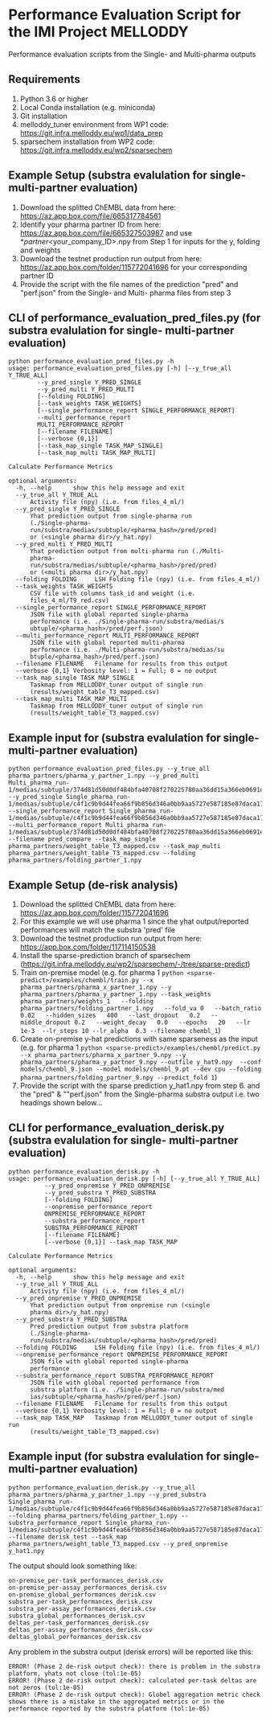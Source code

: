 # Performance Evaluation Script for the IMI Project MELLODDY

Performance evaluation scripts from the Single- and Multi-pharma outputs

## Requirements

1. Python 3.6 or higher
2. Local Conda installation (e.g. miniconda)
3. Git installation
4. melloddy_tuner environment from WP1 code: https://git.infra.melloddy.eu/wp1/data_prep
5. sparsechem installation from WP2 code: https://git.infra.melloddy.eu/wp2/sparsechem

## Example Setup (substra evalulation for single- multi-partner evaluation)

1. Download the splitted ChEMBL data from here: https://az.app.box.com/file/665317784561
2. Identify your pharma partner ID from here: https://az.app.box.com/file/665327503987 and use *_partner_<your_company_ID>.npy from Step 1 for inputs for the y, folding and weights
3. Download the testnet production run output from here: https://az.app.box.com/folder/115772041696 for your corresponding partner ID
4. Provide the script with the file names of the prediction "pred" and "perf.json" from the Single- and Multi- pharma files from step 3

## CLI of performance_evaluation_pred_files.py (for substra evalulation for single- multi-partner evaluation)

```
python performance_evaluation_pred_files.py -h
usage: performance_evaluation_pred_files.py [-h] [--y_true_all Y_TRUE_ALL]
        --y_pred_single Y_PRED_SINGLE
        --y_pred_multi Y_PRED_MULTI
        [--folding FOLDING]
        [--task_weights TASK_WEIGHTS]
        [--single_performance_report SINGLE_PERFORMANCE_REPORT]
        --multi_performance_report
        MULTI_PERFORMANCE_REPORT
        [--filename FILENAME]
        [--verbose {0,1}]
        [--task_map_single TASK_MAP_SINGLE]
        [--task_map_multi TASK_MAP_MULTI]

Calculate Performance Metrics

optional arguments:
  -h, --help      show this help message and exit
  --y_true_all Y_TRUE_ALL
      Activity file (npy) (i.e. from files_4_ml/)
  --y_pred_single Y_PRED_SINGLE
      Yhat prediction output from single-pharma run
      (./Single-pharma-
      run/substra/medias/subtuple/<pharma_hash>/pred/pred)
      or (<single pharma dir>/y_hat.npy)
  --y_pred_multi Y_PRED_MULTI
      Yhat prediction output from multi-pharma run (./Multi-
      pharma-
      run/substra/medias/subtuple/<pharma_hash>/pred/pred)
      or (<multi pharma dir>/y_hat.npy)
  --folding FOLDING     LSH Folding file (npy) (i.e. from files_4_ml/)
  --task_weights TASK_WEIGHTS
      CSV file with columns task_id and weight (i.e.
      files_4_ml/T9_red.csv)
  --single_performance_report SINGLE_PERFORMANCE_REPORT
      JSON file with global reported single-pharma
      performance (i.e. ./Single-pharma-run/substra/medias/s
      ubtuple/<pharma_hash>/pred/perf.json)
  --multi_performance_report MULTI_PERFORMANCE_REPORT
      JSON file with global reported multi-pharma
      performance (i.e. ./Multi-pharma-run/substra/medias/su
      btuple/<pharma_hash>/pred/perf.json)
  --filename FILENAME   Filename for results from this output
  --verbose {0,1} Verbosity level: 1 = Full; 0 = no output
  --task_map_single TASK_MAP_SINGLE
      Taskmap from MELLODDY_tuner output of single run
      (results/weight_table_T3_mapped.csv)
  --task_map_multi TASK_MAP_MULTI
      Taskmap from MELLODDY_tuner output of single run
      (results/weight_table_T3_mapped.csv)

```

## Example input for (substra evalulation for single- multi-partner evaluation)
```
python performance_evaluation_pred_files.py --y_true_all pharma_partners/pharma_y_partner_1.npy --y_pred_multi Multi_pharma_run-1/medias/subtuple/374d81d50d0df484bfa40708f270225780aa36dd15a366eb0691e89496653212/pred/pred --y_pred_single Single_pharma_run-1/medias/subtuple/c4f1c9b9d44fea66f9b856d346a0bb9aa5727e587185e87daca170f239a70029/pred/pred --single_performance_report Single_pharma_run-1/medias/subtuple/c4f1c9b9d44fea66f9b856d346a0bb9aa5727e587185e87daca170f239a70029/pred/perf.json --multi_performance_report Multi_pharma_run-1/medias/subtuple/374d81d50d0df484bfa40708f270225780aa36dd15a366eb0691e89496653212/pred/perf.json --filename pred_compare --task_map_single pharma_partners/weight_table_T3_mapped.csv --task_map_multi pharma_partners/weight_table_T3_mapped.csv --folding pharma_partners/folding_partner_1.npy 
```




## Example Setup (de-risk analysis)

1. Download the splitted ChEMBL data from here: https://az.app.box.com/folder/115772041696
2. For this example we will use pharma 1 since the yhat output/reported performances will match the substra 'pred' file
3. Download the testnet production run output from here: https://app.box.com/folder/117114150538
4. Install the sparse-prediction branch of sparsechem (https://git.infra.melloddy.eu/wp2/sparsechem/-/tree/sparse-predict)
5. Train on-premise model (e.g. for pharma 1 ```python <sparse-predict>/examples/chembl/train.py --x pharma_partners/pharma_x_partner_1.npy --y pharma_partners/pharma_y_partner_1.npy --task_weights pharma_partners/weights_1   --folding pharma_partners/folding_partner_1.npy   --fold_va 0   --batch_ratio    0.02   --hidden_sizes   400   --last_dropout   0.2   --middle_dropout 0.2   --weight_decay   0.0   --epochs   20   --lr  1e-3  --lr_steps 10 --lr_alpha  0.3 --filename chembl_1```)
6. Create on-premise y-hat predictions with same sparseness as the input (e.g. for pharma 1 ```python <sparse-predict>/examples/chembl/predict.py --x pharma_partners/pharma_x_partner_9.npy --y pharma_partners/pharma_y_partner_9.npy --outfile y_hat9.npy  --conf models/chembl_9.json --model models/chembl_9.pt --dev cpu --folding pharma_partners/folding_partner_9.npy --predict_fold 1```) 
7. Provide the script with the sparse prediction y_hat1.npy from step 6. and the "pred" & ""perf.json" from the Single-pharma substra output i.e. two headings shown below...

## CLI for performance_evaluation_derisk.py (substra evalulation for single- multi-partner evaluation)

```
python performance_evaluation_derisk.py -h
usage: performance_evaluation_derisk.py [-h] [--y_true_all Y_TRUE_ALL]
          --y_pred_onpremise Y_PRED_ONPREMISE
          --y_pred_substra Y_PRED_SUBSTRA
          [--folding FOLDING]
          --onpremise_performance_report
          ONPREMISE_PERFORMANCE_REPORT
          --substra_performance_report
          SUBSTRA_PERFORMANCE_REPORT
          [--filename FILENAME]
          [--verbose {0,1}] --task_map TASK_MAP

Calculate Performance Metrics

optional arguments:
  -h, --help      show this help message and exit
  --y_true_all Y_TRUE_ALL
      Activity file (npy) (i.e. from files_4_ml/)
  --y_pred_onpremise Y_PRED_ONPREMISE
      Yhat prediction output from onpremise run (<single
      pharma dir>/y_hat.npy)
  --y_pred_substra Y_PRED_SUBSTRA
      Pred prediction output from substra platform
      (./Single-pharma-
      run/substra/medias/subtuple/<pharma_hash>/pred/pred)
  --folding FOLDING     LSH Folding file (npy) (i.e. from files_4_ml/)
  --onpremise_performance_report ONPREMISE_PERFORMANCE_REPORT
      JSON file with global reported single-pharma
      performance
  --substra_performance_report SUBSTRA_PERFORMANCE_REPORT
      JSON file with global reported performance from
      substra platform (i.e. ./Single-pharma-run/substra/med
      ias/subtuple/<pharma_hash>/pred/perf.json)
  --filename FILENAME   Filename for results from this output
  --verbose {0,1} Verbosity level: 1 = Full; 0 = no output
  --task_map TASK_MAP   Taskmap from MELLODDY_tuner output of single run
      (results/weight_table_T3_mapped.csv)

```

## Example input (for substra evalulation for single- multi-partner evaluation)
```
python performance_evaluation_derisk.py --y_true_all pharma_partners/pharma_y_partner_1.npy --y_pred_substra Single_pharma_run-1/medias/subtuple/c4f1c9b9d44fea66f9b856d346a0bb9aa5727e587185e87daca170f239a70029/pred/pred --folding pharma_partners/folding_partner_1.npy --substra_performance_report Single_pharma_run-1/medias/subtuple/c4f1c9b9d44fea66f9b856d346a0bb9aa5727e587185e87daca170f239a70029/pred/perf.json --filename derisk_test --task_map pharma_partners/weight_table_T3_mapped.csv --y_pred_onpremise y_hat1.npy
```

The output should look something like:
```
on-premise_per-task_performances_derisk.csv
on-premise_per-assay_performances_derisk.csv
on-premise_global_performances_derisk.csv
substra_per-task_performances_derisk.csv
substra_per-assay_performances_derisk.csv
substra_global_performances_derisk.csv
deltas_per-task_performances_derisk.csv
deltas_per-assay_performances_derisk.csv
deltas_global_performances_derisk.csv
```

Any problem in the substra output (derisk errors) will be reported like this:
```
ERROR! (Phase 2 de-risk output check): there is problem in the substra platform, yhats not close (tol:1e-05)
ERROR! (Phase 2 de-risk output check): calculated per-task deltas are not zeros (tol:1e-05)
ERROR! (Phase 2 de-risk output check): Globel aggregation metric check shows there is a mistake in the aggregated metrics or in the performance reported by the substra platform (tol:1e-05)

```

